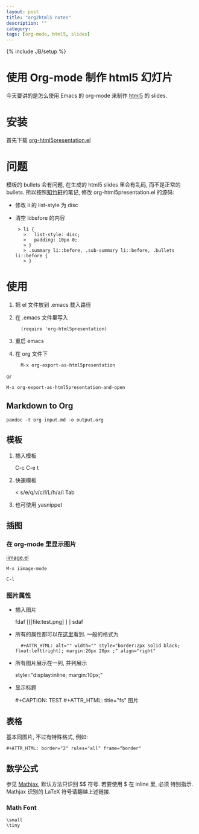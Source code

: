 ```yaml
---
layout: post
title: "org2html5 notes"
description: ""
category: 
tags: [org-mode, html5, slides]
---
```

{% include JB/setup %}

使用 Org-mode 制作 html5 幻灯片
==========

今天要讲的是怎么使用 Emacs 的 org-mode 来制作 [html5](slides.html5rocks.com/) 的 slides. 

# 安装 #

首先下载 [org-html5presentation.el](https://gist.github.com/509761)

# 问题 #

模板的 bullets 会有问题, 在生成的 html5 slides 里会有乱码, 而不是正常的 bullets. 所以按照[知竹轩](http://wuyang.yangsheep.net/#sec-2-2-1-10)的笔记, 修改 org-html5presentation.el 的源码: 

* 修改 li 的 list-style 为 disc
* 清空 li:before 的内容

       > li {
		 >   list-style: disc;
		 >   padding: 10px 0;
		 > }
		 > .summary li::before, .sub-summary li::before, .bullets li::before {
		 > }

# 使用 #

1. 把 el 文件放到 .emacs 载入路径

2. 在 .emacs 文件里写入

         (require 'org-html5presentation)

3. 重启 emacs

4. 在 org 文件下 

         M-x org-export-as-html5presentation

or

    M-x org-export-as-html5presentation-and-open

## Markdown to Org ##

	pandoc -t org input.md -o output.org

## 模板 ##

1. 插入模板

	C-c C-e t 

2. 快速模板

	\< s/e/q/v/c/l/L/h/a/i Tab

3. 也可使用 yasnippet
 
## 插图 ##

### 在 org-mode 里显示图片 ###

[iimage.el](http://www.netlaputa.ne.jp/~kose/Emacs/iimage.html)

	M-x iimage-mode 

	C-l

### 图片属性 ###

* 插入图片

	fdaf
	[[[file:test.png] ] ]
	sdaf
	
* 所有的属性都可以在[这里](http://www.w3schools.com/tags/tag_img.asp)看到. 一般的格式为

        #+ATTR_HTML: alt="" width="" style="border:2px solid black; float:left(right); margin:20px 20px ;" align="right"

* 所有图片展示在一列, 并列展示 

	style="display:inline; margin:10px;"

* 显示标题

	 #+CAPTION: TEST
	 #+ATTR_HTML: title="fs"
	 图片

## 表格 ##

基本同图片, 不过有特殊格式, 例如:

	#+ATTR_HTML: border="2" rules="all" frame="border" 

## 数学公式 ##

参见 [Mathjax](http://orgmode.org/mathjax/docs/html/tex.html), 默认方法只识别 $$ 符号. 若要使用 $ 在 inline 里, 必须
特别指示. Mathjax 识别的 LaTeX 符号请翻越上述链接. 

### Math Font ###

	\small
	\tiny
